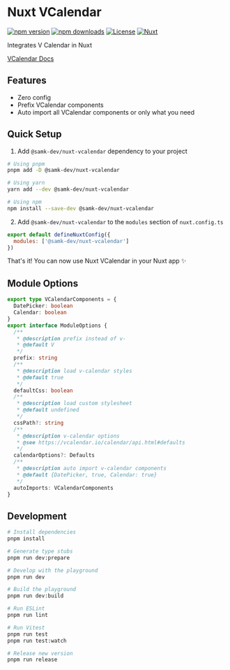 # Nuxt VCalendar

[![npm version][npm-version-src]][npm-version-href]
[![npm downloads][npm-downloads-src]][npm-downloads-href]
[![License][license-src]][license-href]
[![Nuxt][nuxt-src]][nuxt-href]

Integrates V Calendar in Nuxt

[VCalendar Docs](https://vcalendar.io/)

## Features

- Zero config
- Prefix VCalendar components
- Auto import all VCalendar components or only what you need

## Quick Setup

1. Add `@samk-dev/nuxt-vcalendar` dependency to your project

```bash
# Using pnpm
pnpm add -D @samk-dev/nuxt-vcalendar

# Using yarn
yarn add --dev @samk-dev/nuxt-vcalendar

# Using npm
npm install --save-dev @samk-dev/nuxt-vcalendar
```

2. Add `@samk-dev/nuxt-vcalendar` to the `modules` section of `nuxt.config.ts`

```js
export default defineNuxtConfig({
  modules: ['@samk-dev/nuxt-vcalendar']
})
```

That's it! You can now use Nuxt VCalendar in your Nuxt app ✨

## Module Options

```ts
export type VCalendarComponents = {
  DatePicker: boolean
  Calendar: boolean
}
export interface ModuleOptions {
  /**
   * @description prefix instead of v-
   * @default V
   */
  prefix: string
  /**
   * @description load v-calendar styles
   * @default true
   */
  defaultCss: boolean
  /**
   * @description load custom stylesheet
   * @default undefined
   */
  cssPath?: string
  /**
   * @description v-calendar options
   * @see https://vcalendar.io/calendar/api.html#defaults
   */
  calendarOptions?: Defaults
  /**
   * @description auto import v-calendar components
   * @default {DatePicker, true, Calendar: true}
   */
  autoImports: VCalendarComponents
}
```

## Development

```bash
# Install dependencies
pnpm install

# Generate type stubs
pnpm run dev:prepare

# Develop with the playground
pnpm run dev

# Build the playground
pnpm run dev:build

# Run ESLint
pnpm run lint

# Run Vitest
pnpm run test
pnpm run test:watch

# Release new version
pnpm run release
```

<!-- Badges -->

[npm-version-src]: https://img.shields.io/npm/v/@samk-dev/nuxt-vcalendar/latest.svg?style=flat&colorA=18181B&colorB=28CF8D
[npm-version-href]: https://npmjs.com/package/@samk-dev/nuxt-vcalendar
[npm-downloads-src]: https://img.shields.io/npm/dm/@samk-dev/nuxt-vcalendar.svg?style=flat&colorA=18181B&colorB=28CF8D
[npm-downloads-href]: https://npmjs.com/package/@samk-dev/nuxt-vcalendar
[license-src]: https://img.shields.io/npm/l/@samk-dev/nuxt-vcalendar.svg?style=flat&colorA=18181B&colorB=28CF8D
[license-href]: https://npmjs.com/package/@samk-dev/nuxt-vcalendar
[nuxt-src]: https://img.shields.io/badge/Nuxt-18181B?logo=nuxt.js
[nuxt-href]: https://nuxt.com
